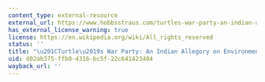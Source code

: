 ```yaml
---
content_type: external-resource
external_url: https://www.hobbsstraus.com/turtles-war-party-an-indian-allegory-on-environmental-justice/
has_external_license_warning: true
license: https://en.wikipedia.org/wiki/All_rights_reserved
status: ''
title: "\u201CTurtle\u2019s War Party: An Indian Allegory on Environmental Justice.\u201D"
uid: d02ab375-ffb0-4316-bc5f-22c641423404
wayback_url: ''
---
```

